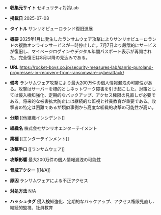 - **収集元サイト**
セキュリティ対策Lab

- **掲載日**
2025-07-08

- **タイトル**
サンリオピューロランド復旧進展

- **概要**
2025年1月に発生したランサムウェア攻撃によりサンリオピューロランドの複数オンラインサービスが一時停止した。7月7日より段階的にサービスが復旧し、マイページログインやデジタル年間パスポート表示が再開された。完全復旧は8月以降の見込みである。

- **URL**
https://rocket-boys.co.jp/security-measures-lab/sanrio-puroland-progresses-in-recovery-from-ransomware-cyberattack/

- **備考**
ランサムウェア攻撃により最大200万件の個人情報漏洩の可能性がある。攻撃はサーバーを標的としネットワーク障害を引き起こした。対策としては侵入検知強化、定期的なバックアップ、アクセス権限の見直しが必要である。将来的な被害拡大防止には継続的な監視と社員教育が重要である。攻撃者の特定は困難であるが類似事例から高度な組織的攻撃の可能性が高い。

- **分類**
[[他組織インシデント]]

- **組織名**
株式会社サンリオエンターテイメント

- **業種**
[[エンターテインメント]]

- **攻撃手口**
[[ランサムウェア]]

- **攻撃影響**
最大200万件の個人情報漏洩の可能性

- **脅威アクター**
[[N/A]]

- **原因**
ランサムウェアによる不正アクセス

- **対処方法**
N/A

- **ハッシュタグ**
侵入検知強化、定期的なバックアップ、アクセス権限見直し、継続的監視、社員教育
